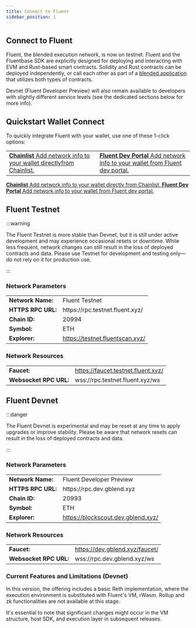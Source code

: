 ```yaml
---
title: Connect to Fluent 
sidebar_position: 1
---
```

Connect to Fluent
---

Fluent, the blended execution network, is now on testnet. Fluent and the Fluentbase SDK are explicitly designed for deploying and interacting with EVM and Rust-based smart contracts. Solidity and Rust contracts can be deployed independently, or call each other as part of a [blended application](https://docs.fluent.xyz/developer-guides/building-a-blended-app/) that utilizes both types of contracts.

Devnet (Fluent Developer Preview) will also remain available to developers with slightly different service levels (see the dedicated sections below for more info).

## Quickstart Wallet Connect

To quickly integrate Fluent with your wallet, use one of these 1-click options:

<table data-column-title-hidden data-view="cards">
    <tbody>
        <tr>
            <td>
                <a href="https://chainlist.org/?testnets=true&search=fluent">
                    <strong>Chainlist</strong> 
                    <span>Add network info to your wallet directlyfrom Chainlist.</span>
                </a>
            </td>
            <td>
                <a href="https://dev.gblend.xyz">
                    <strong>Fluent Dev Portal</strong>
                    <span>Add network info to your wallet from Fluent dev portal.</span>
                </a>
            </td>
        </tr>
    </tbody>
</table>
<div data-view="cards">
        <a href="https://chainlist.org/?testnets=true&search=fluent">
            <strong>Chainlist</strong> 
            <span>Add network info to your wallet directly from Chainlist.</span>
        </a>
        <a href="https://dev.gblend.xyz">
            <strong>Fluent Dev Portal</strong>
            <span>Add network info to your wallet from Fluent dev portal.</span>
        </a>
</div>

## Fluent Testnet

:::warning

The Fluent Testnet is more stable than Devnet, but it is still under active development and may experience occasional resets or downtime. While less frequent, network changes can still result in the loss of deployed contracts and data. Please use Testnet for development and testing only—do not rely on it for production use.

:::

### Network Parameters

<table><tbody><tr><td><strong class="row-name">Network Name:</strong></td><td>Fluent Testnet</td></tr>
<tr><td><strong class="row-name">HTTPS RPC URL:</strong></td><td>https://rpc.testnet.fluent.xyz/</td></tr>
<tr><td><strong class="row-name">Chain ID:</strong></td><td>20994</td></tr>
<tr><td><strong class="row-name">Symbol:</strong></td><td>ETH</td></tr>
<tr><td><strong class="row-name">Explorer:</strong></td><td><a href="https://testnet.fluentscan.xyz/">https://testnet.fluentscan.xyz/</a></td></tr></tbody></table>

### Network Resources

<table>
<tbody><tr><td><strong class="row-name">Faucet:</strong></td><td><a href=" https://faucet.testnet.fluent.xyz/"> https://faucet.testnet.fluent.xyz/</a></td></tr>
<tr><td><strong class="row-name">Websocket RPC URL:</strong></td><td>wss://rpc.testnet.fluent.xyz/ws</td></tr></tbody>
</table>

## Fluent Devnet

:::danger

The Fluent Devnet is experimental and may be reset at any time to apply upgrades or improve stability. Please be aware that network resets can result in the loss of deployed contracts and data.

:::

### Network Parameters

<table><tbody><tr><td><strong class="row-name">Network Name:</strong></td><td>Fluent Developer Preview</td></tr>
<tr><td><strong class="row-name">HTTPS RPC URL:</strong></td><td>https://rpc.dev.gblend.xyz</td></tr>
<tr><td><strong class="row-name">Chain ID:</strong></td><td>20993</td></tr>
<tr><td><strong class="row-name">Symbol:</strong></td><td>ETH</td></tr>
<tr><td><strong class="row-name">Explorer:</strong></td><td><a href="https://blockscout.dev.gblend.xyz/">https://blockscout.dev.gblend.xyz/</a></td></tr></tbody></table>

### Network Resources

<table>
<tbody><tr><td><strong class="row-name">Faucet:</strong></td><td><a href="https://dev.gblend.xyz/faucet/">https://dev.gblend.xyz/faucet/</a></td></tr>
<tr><td><strong class="row-name">Websocket RPC URL:</strong></td><td>wss://rpc.dev.gblend.xyz/ws</td></tr></tbody>
</table>

### Current Features and Limitations (Devnet)

In this version, the offering includes a basic Reth implementation, where the execution environment is substituted with Fluent's VM, rWasm. Rollup and zk functionalities are not available at this stage.&#x20;

It's essential to note that significant changes might occur in the VM structure, host SDK, and execution layer in subsequent releases.
